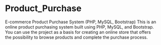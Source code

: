 # Product_Purchase
E-commerce Product Purchase System (PHP, MySQL, Bootstrap) 
This is an online product purchasing system built using PHP, MySQL, and Bootstrap. You can use the project as a basis for creating an online store that offers the possibility to browse products and complete the purchase process.
